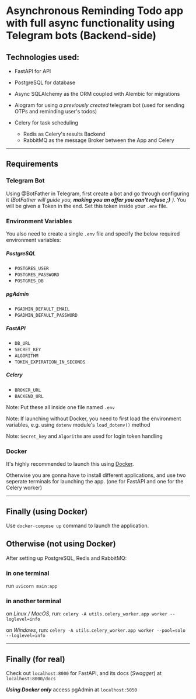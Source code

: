 # Asynchronous Reminding Todo app with full async functionality using Telegram bots (Backend-side)


## Technologies used:
- FastAPI for API
- PostgreSQL for database
- Async SQLAlchemy as the ORM coupled with Alembic for migrations
- Aiogram for using _a previously created_ telegram bot (used for sending OTPs and reminding user's todos)

- Celery for task scheduling
    - Redis as Celery's results Backend
    - RabbitMQ as the message Broker between the App and Celery
---

## Requirements

### Telegram Bot
Using @BotFather in Telegram, first create a bot and go through configuring it _(BotFather will guide you, __making you an offer you can't refuse ;}__ )_. You will be given a Token in the end. Set this token inside your `.env` file.

### Environment Variables
You also need to create a single `.env` file and specify the below required environment variables:

##### PostgreSQL
- `POSTGRES_USER`
- `POSTGRES_PASSWORD`
- `POSTGRES_DB`

##### pgAdmin
- `PGADMIN_DEFAULT_EMAIL`
- `PGADMIN_DEFAULT_PASSWORD`

##### FastAPI
- `DB_URL`
- `SECRET_KEY`
- `ALGORITHM`
- `TOKEN_EXPIRATION_IN_SECONDS`

##### Celery
- `BROKER_URL`
- `BACKEND_URL`

Note: Put these all inside one file named `.env`

Note: If launching without Docker, you need to first load the environment variables, e.g. using `dotenv` module's `load_dotenv()` method

Note: `Secret_key` and `Algorithm` are used for login token handling

### Docker
It's highly recommended to launch this using [Docker](https://www.docker.com).

Otherwise you are gonna have to install different applications, and use two seperate terminals for launching the app. (one for FastAPI and one for the Celery worker)


---

## Finally (using Docker)
Use `docker-compose up` command to launch the application.

## Otherwise (not using Docker)
After setting up PostgreSQL, Redis and RabbitMQ:
### in one terminal
run `uvicorn main:app`
### in another terminal
on _Linux / MacOS_, run: `celery -A utils.celery_worker.app worker --loglevel=info`

on _Windows_, run: `celery -A utils.celery_worker.app worker --pool=solo --loglevel=info`

---
## Finally (for real)
Check out `localhost:8000` for FastAPI, and its docs (_Swagger_) at `localhost:8000/docs`

___Using Docker only___ access pgAdmin at `localhost:5050`